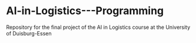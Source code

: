 # AI-in-Logistics---Programming
Repository for the final project of the AI in Logistics course at the University of Duisburg-Essen
